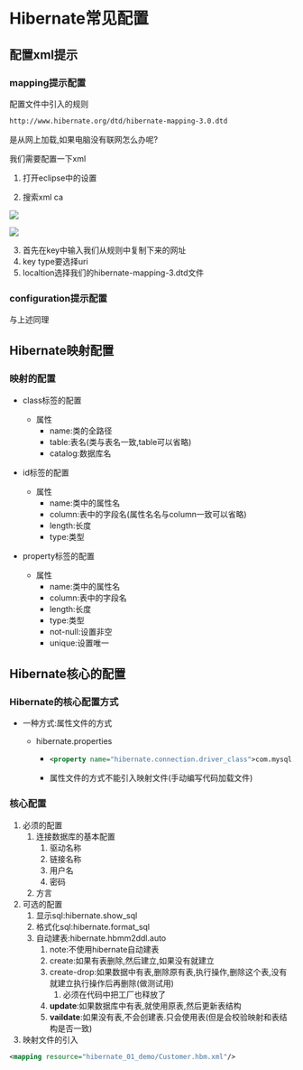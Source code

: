 # Hibernate常见配置

## 配置xml提示

### mapping提示配置

配置文件中引入的规则

```dtd
http://www.hibernate.org/dtd/hibernate-mapping-3.0.dtd
```

是从网上加载,如果电脑没有联网怎么办呢?

我们需要配置一下xml

1. 打开eclipse中的设置

2. 搜索xml ca

![](C:\Users\Fengdong.Duan\Desktop\my-notes\hibernate\img\3.png)

![](C:\Users\Fengdong.Duan\Desktop\my-notes\hibernate\img\4.png)



3. 首先在key中输入我们从规则中复制下来的网址
4. key type要选择uri
5. localtion选择我们的hibernate-mapping-3.dtd文件

### configuration提示配置

与上述同理

## Hibernate映射配置

### 映射的配置

* class标签的配置
  * 属性
    * name:类的全路径
    * table:表名(类与表名一致,table可以省略)
    * catalog:数据库名

* id标签的配置
  * 属性
    * name:类中的属性名
    * column:表中的字段名(属性名名与column一致可以省略)
    * length:长度
    * type:类型
* property标签的配置
  * 属性
    * name:类中的属性名
    * column:表中的字段名
    * length:长度
    * type:类型
    * not-null:设置非空
    * unique:设置唯一

## Hibernate核心的配置

### Hibernate的核心配置方式

* 一种方式:属性文件的方式

  * hibernate.properties

    * ```xml
      <property name="hibernate.connection.driver_class">com.mysql.jdbc.Driver</property>
      ```

    * 属性文件的方式不能引入映射文件(手动编写代码加载文件)

### 核心配置

1. 必须的配置
   1.  连接数据库的基本配置
       1. 驱动名称
       2. 链接名称
       3. 用户名
       4. 密码
   2.  方言
2. 可选的配置
   1. 显示sql:hibernate.show_sql
   2. 格式化sql:hibernate.format_sql
   3. 自动建表:hibernate.hbmm2ddl.auto
      1. note:不使用hibernate自动建表
      2. create:如果有表删除,然后建立,如果没有就建立
      3. create-drop:如果数据中有表,删除原有表,执行操作,删除这个表,没有就建立执行操作后再删除(做测试用)
         1. 必须在代码中把工厂也释放了
      4. **update**:如果数据库中有表,就使用原表,然后更新表结构
      5. **vaildate**:如果没有表,不会创建表.只会使用表(但是会校验映射和表结构是否一致)
3. 映射文件的引入

```xml
<mapping resource="hibernate_01_demo/Customer.hbm.xml"/>
```
